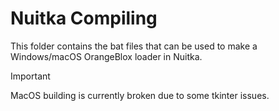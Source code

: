 # Nuitka Compiling
This folder contains the bat files that can be used to make a Windows/macOS OrangeBlox loader in Nuitka. 

>[!IMPORTANT]
> MacOS building is currently broken due to some tkinter issues.